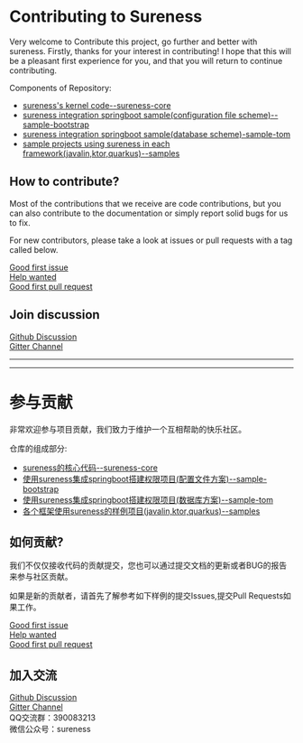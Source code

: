 Contributing to Sureness
=======================================
Very welcome to Contribute this project, go further and better with sureness.
Firstly, thanks for your interest in contributing! I hope that this will be a pleasant first experience for you, and that you will return to continue contributing.  

Components of Repository:
- [sureness's kernel code--sureness-core](https://github.com/usthe/sureness/tree/master/core)
- [sureness integration springboot sample(configuration file scheme)--sample-bootstrap](https://github.com/usthe/sureness/tree/master/sample-bootstrap)
- [sureness integration springboot sample(database scheme)-sample-tom](https://github.com/usthe/sureness/tree/master/sample-tom)
- [sample projects using sureness in each framework(javalin,ktor,quarkus)--samples](https://github.com/usthe/sureness/tree/master/samples)  

## How to contribute?  

Most of the contributions that we receive are code contributions, but you can
also contribute to the documentation or simply report solid bugs
for us to fix.

For new contributors, please take a look at issues or pull requests with a tag called below.  

[Good first issue](https://github.com/usthe/sureness/issues?q=is%3Aissue+is%3Aopen+label%3A%22good+first+issue%22)    
[Help wanted](https://github.com/usthe/sureness/issues?q=is%3Aissue+is%3Aopen+label%3A%22help+wanted%22)     
[Good first pull request](https://github.com/usthe/sureness/issues?q=label%3A%22good+first+pull+request%22+)     

## Join discussion      

[Github Discussion](https://github.com/usthe/sureness/discussions)      
[Gitter Channel](https://gitter.im/usthe/sureness)          

----   
----   

参与贡献  
=======================================

非常欢迎参与项目贡献，我们致力于维护一个互相帮助的快乐社区。

仓库的组成部分:
- [sureness的核心代码--sureness-core](https://github.com/usthe/sureness/tree/master/core)    
- [使用sureness集成springboot搭建权限项目(配置文件方案)--sample-bootstrap](https://github.com/usthe/sureness/tree/master/sample-bootstrap)    
- [使用sureness集成springboot搭建权限项目(数据库方案)--sample-tom](https://github.com/usthe/sureness/tree/master/sample-tom)   
- [各个框架使用sureness的样例项目(javalin,ktor,quarkus)--samples](https://github.com/usthe/sureness/tree/master/samples)    


## 如何贡献?

我们不仅仅接收代码的贡献提交，您也可以通过提交文档的更新或者BUG的报告来参与社区贡献。

如果是新的贡献者，请首先了解参考如下样例的提交Issues,提交Pull Requests如果工作。

[Good first issue](https://github.com/usthe/sureness/issues?q=is%3Aissue+is%3Aopen+label%3A%22good+first+issue%22)    
[Help wanted](https://github.com/usthe/sureness/issues?q=is%3Aissue+is%3Aopen+label%3A%22help+wanted%22)     
[Good first pull request](https://github.com/usthe/sureness/issues?q=label%3A%22good+first+pull+request%22+)

## 加入交流      
 
[Github Discussion](https://github.com/usthe/sureness/discussions)         
[Gitter Channel](https://gitter.im/usthe/sureness)    
QQ交流群：390083213    
微信公众号：sureness